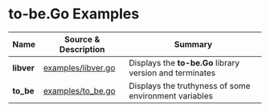 # to-be.Go Examples

| Name | Source & Description | Summary |
| ---- | -------------------- | ------- |
| **libver** | [examples/libver.go](./examples/libver.go) | Displays the **to-be.Go** library version and terminates |
| **to_be** | [examples/to_be.go](./examples/to_be.go) | Displays the truthyness of some environment variables |

<!-- ########################### end of file ########################### -->

